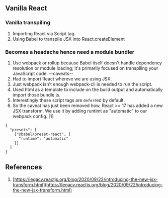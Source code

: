 ## Vanilla React

### Vanilla transpiling

1. Importing React via Script tag.
2. Using Babel to transpile JSX into React.createElement

### Becomes a headache hence need a module bundler

1. Use webpack or rollup because Babel itself doesn't handle dependency resolution or module loading; it's primarily focused on transpiling your JavaScript code.
   --caveats--
2. Had to import React whereve we are using JSX.
3. Just webpack isn't enough webpack-cli is needed to run the script.
4. Used html as a template to include on the build output and automatically import those bundle js.
5. Interestingly these script tags are `defer`red by default.
6. So the caveat has just been removed how, React >= 17 has added a new JSX transform. We use it by adding runtimt as "automatic" to our webpack config. [1]

```
{
  "presets": [
    ["@babel/preset-react", {
      "runtime": "automatic"
    }]
  ]
}
```

## References

1. [https://legacy.reactjs.org/blog/2020/09/22/introducing-the-new-jsx-transform.html](https://legacy.reactjs.org/blog/2020/09/22/introducing-the-new-jsx-transform.html)
